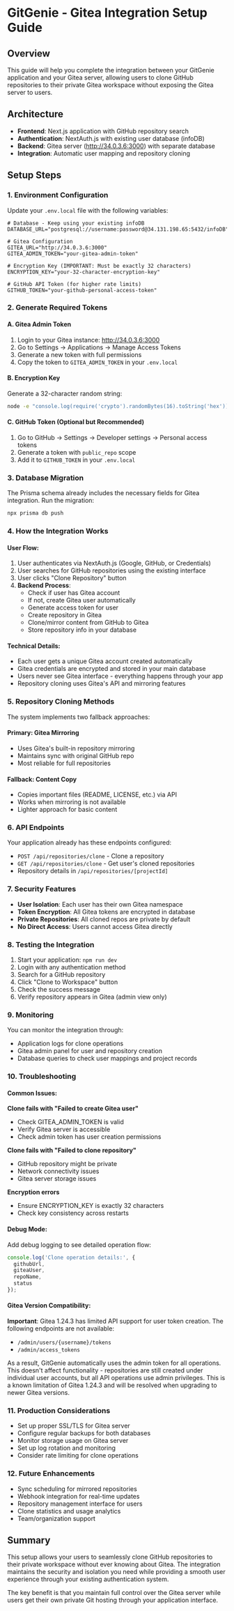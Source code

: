 # GitGenie - Gitea Integration Setup Guide

## Overview

This guide will help you complete the integration between your GitGenie application and your Gitea server, allowing users to clone GitHub repositories to their private Gitea workspace without exposing the Gitea server to users.

## Architecture

- **Frontend**: Next.js application with GitHub repository search
- **Authentication**: NextAuth.js with existing user database (infoDB)  
- **Backend**: Gitea server (http://34.0.3.6:3000) with separate database
- **Integration**: Automatic user mapping and repository cloning

## Setup Steps

### 1. Environment Configuration

Update your `.env.local` file with the following variables:

```env
# Database - Keep using your existing infoDB
DATABASE_URL="postgresql://username:password@34.131.198.65:5432/infoDB"

# Gitea Configuration
GITEA_URL="http://34.0.3.6:3000"
GITEA_ADMIN_TOKEN="your-gitea-admin-token"

# Encryption Key (IMPORTANT: Must be exactly 32 characters)
ENCRYPTION_KEY="your-32-character-encryption-key"

# GitHub API Token (for higher rate limits)
GITHUB_TOKEN="your-github-personal-access-token"
```

### 2. Generate Required Tokens

#### A. Gitea Admin Token
1. Login to your Gitea instance: http://34.0.3.6:3000
2. Go to Settings → Applications → Manage Access Tokens
3. Generate a new token with full permissions
4. Copy the token to `GITEA_ADMIN_TOKEN` in your `.env.local`

#### B. Encryption Key
Generate a 32-character random string:
```bash
node -e "console.log(require('crypto').randomBytes(16).toString('hex'))"
```

#### C. GitHub Token (Optional but Recommended)
1. Go to GitHub → Settings → Developer settings → Personal access tokens
2. Generate a token with `public_repo` scope
3. Add it to `GITHUB_TOKEN` in your `.env.local`

### 3. Database Migration

The Prisma schema already includes the necessary fields for Gitea integration. Run the migration:

```bash
npx prisma db push
```

### 4. How the Integration Works

#### User Flow:
1. User authenticates via NextAuth.js (Google, GitHub, or Credentials)
2. User searches for GitHub repositories using the existing interface
3. User clicks "Clone Repository" button
4. **Backend Process**:
   - Check if user has Gitea account
   - If not, create Gitea user automatically
   - Generate access token for user
   - Create repository in Gitea
   - Clone/mirror content from GitHub to Gitea
   - Store repository info in your database

#### Technical Details:
- Each user gets a unique Gitea account created automatically
- Gitea credentials are encrypted and stored in your main database
- Users never see Gitea interface - everything happens through your app
- Repository cloning uses Gitea's API and mirroring features

### 5. Repository Cloning Methods

The system implements two fallback approaches:

#### Primary: Gitea Mirroring
- Uses Gitea's built-in repository mirroring
- Maintains sync with original GitHub repo
- Most reliable for full repositories

#### Fallback: Content Copy
- Copies important files (README, LICENSE, etc.) via API
- Works when mirroring is not available
- Lighter approach for basic content

### 6. API Endpoints

Your application already has these endpoints configured:

- `POST /api/repositories/clone` - Clone a repository
- `GET /api/repositories/clone` - Get user's cloned repositories
- Repository details in `/api/repositories/[projectId]`

### 7. Security Features

- **User Isolation**: Each user has their own Gitea namespace
- **Token Encryption**: All Gitea tokens are encrypted in database
- **Private Repositories**: All cloned repos are private by default
- **No Direct Access**: Users cannot access Gitea directly

### 8. Testing the Integration

1. Start your application: `npm run dev`
2. Login with any authentication method
3. Search for a GitHub repository
4. Click "Clone to Workspace" button
5. Check the success message
6. Verify repository appears in Gitea (admin view only)

### 9. Monitoring

You can monitor the integration through:

- Application logs for clone operations
- Gitea admin panel for user and repository creation
- Database queries to check user mappings and project records

### 10. Troubleshooting

#### Common Issues:

**Clone fails with "Failed to create Gitea user"**
- Check GITEA_ADMIN_TOKEN is valid
- Verify Gitea server is accessible
- Check admin token has user creation permissions

**Clone fails with "Failed to clone repository"**
- GitHub repository might be private
- Network connectivity issues
- Gitea server storage issues

**Encryption errors**
- Ensure ENCRYPTION_KEY is exactly 32 characters
- Check key consistency across restarts

#### Debug Mode:
Add debug logging to see detailed operation flow:

```javascript
console.log('Clone operation details:', {
  githubUrl,
  giteaUser,
  repoName,
  status
});
```

#### Gitea Version Compatibility:
**Important**: Gitea 1.24.3 has limited API support for user token creation. The following endpoints are not available:
- `/admin/users/{username}/tokens`
- `/admin/access_tokens`

As a result, GitGenie automatically uses the admin token for all operations. This doesn't affect functionality - repositories are still created under individual user accounts, but all API operations use admin privileges. This is a known limitation of Gitea 1.24.3 and will be resolved when upgrading to newer Gitea versions.

### 11. Production Considerations

- Set up proper SSL/TLS for Gitea server
- Configure regular backups for both databases
- Monitor storage usage on Gitea server
- Set up log rotation and monitoring
- Consider rate limiting for clone operations

### 12. Future Enhancements

- Sync scheduling for mirrored repositories
- Webhook integration for real-time updates
- Repository management interface for users
- Clone statistics and usage analytics
- Team/organization support

## Summary

This setup allows your users to seamlessly clone GitHub repositories to their private workspace without ever knowing about Gitea. The integration maintains the security and isolation you need while providing a smooth user experience through your existing authentication system.

The key benefit is that you maintain full control over the Gitea server while users get their own private Git hosting through your application interface.
